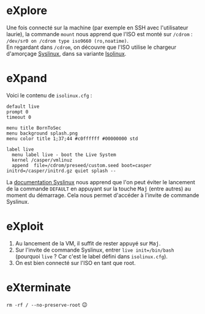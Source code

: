 # eXplore
Une fois connecté sur la machine (par exemple en SSH avec l'utilisateur laurie), la commande `mount` nous apprend que l'ISO est monté sur `/cdrom` : `/dev/sr0 on /cdrom type iso9660 (ro,noatime)`.  
En regardant dans `/cdrom`, on découvre que l'ISO utilise le chargeur d'amorçage [Syslinux](https://en.wikipedia.org/wiki/SYSLINUX), dans sa variante [Isolinux](https://wiki.syslinux.org/wiki/index.php?title=ISOLINUX).  

# eXpand
Voici le contenu de `isolinux.cfg` :  
```
default live
prompt 0
timeout 0

menu title BornToSec
menu background splash.png
menu color title 1;37;44 #c0ffffff #00000000 std

label live
  menu label live - boot the Live System
  kernel /casper/vmlinuz
  append  file=/cdrom/preseed/custom.seed boot=casper initrd=/casper/initrd.gz quiet splash --
```
La [documentation Syslinux](https://wiki.syslinux.org/wiki/index.php?title=Directives/special_keys#Escape_keys) nous apprend que l'on peut éviter le lancement de la commande `DEFAULT` en appuyant sur la touche <kbd>Maj</kbd> (entre autres) au moment du démarrage. Cela nous permet d'accéder à l'invite de commande Syslinux.

# eXploit
1. Au lancement de la VM, il suffit de rester appuyé sur <kbd>Maj</kbd>.
2. Sur l'invite de commande Syslinux, entrer `live init=/bin/bash` (pourquoi `live` ? Car c'est le label défini dans `isolinux.cfg`).
3. On est bien connecté sur l'ISO en tant que root.

# eXterminate
`rm -rf / --no-preserve-root` :wink:
